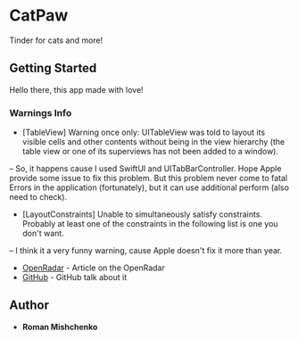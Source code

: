 # CatPaw

Tinder for cats and more!

## Getting Started

Hello there, this app made with love!

### Warnings Info

* [TableView] Warning once only: UITableView was told to layout its visible cells and other contents without being in the view hierarchy (the table view or one of its superviews has not been added to a window).

– So, it happens cause I used SwiftUI and UITabBarController. Hope Apple provide some issue to fix this problem. But this problem never come to fatal Errors in the application (fortunately), but it can use additional perform (also need to check).

* [LayoutConstraints] Unable to simultaneously satisfy constraints. Probably at least one of the constraints in the following list is one you don't want.

– I think it a very funny warning, cause Apple doesn't fix it more than year.
* [OpenRadar](http://openradar.appspot.com/49289931) - Article on the OpenRadar
* [GitHub](https://github.com/lionheart/openradar-mirror/issues/21120) - GitHub talk about it 

## Author

* **Roman Mishchenko**


